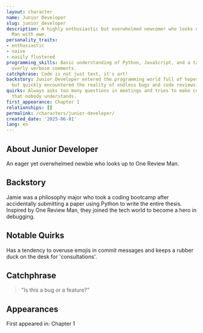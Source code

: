 ```yaml
---
layout: character
name: Junior Developer
slug: junior_developer
description: A highly enthusiastic but overwhelmed newcomer who looks up to One Review
  Man with awe.
personality_traits:
- enthusiastic
- naive
- easily flustered
programming_skills: Basic understanding of Python, JavaScript, and a talent for writing
  overly verbose comments.
catchphrase: Code is not just text, it's art!
backstory: Junior Developer entered the programming world full of hopes and dreams,
  but quickly encountered the reality of endless bugs and code reviews.
quirks: Always asks too many questions in meetings and tries to make coding jokes
  that nobody understands.
first_appearance: Chapter 1
relationships: []
permalink: /characters/junior-developer/
created_date: '2025-06-01'
lang: en
---
```


## About Junior Developer

An eager yet overwhelmed newbie who looks up to One Review Man.

## Backstory

Jamie was a philosophy major who took a coding bootcamp after accidentally submitting a paper using Python to write the entire thesis. Inspired by One Review Man, they joined the tech world to become a hero in debugging.

## Notable Quirks

Has a tendency to overuse emojis in commit messages and keeps a rubber duck on the desk for 'consultations'.

## Catchphrase

> "Is this a bug or a feature?"

## Appearances

First appeared in: Chapter 1

<!-- Chapter appearances will be tracked automatically -->
